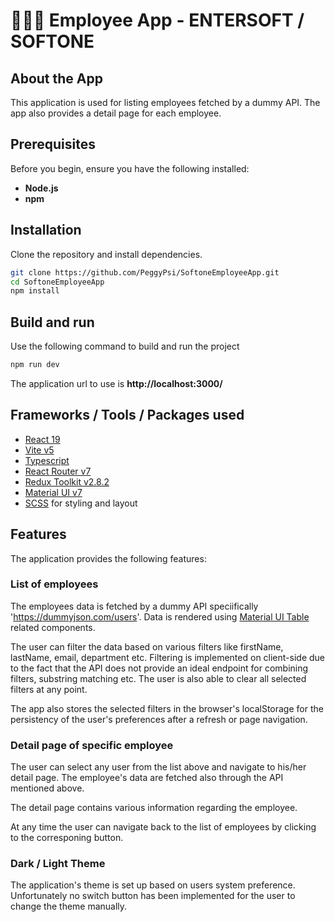 # 🧑‍💻🏢 Employee App - ENTERSOFT / SOFTONE

## About the App
This application is used for listing employees fetched by a dummy API. The app also provides a detail page for each employee. 

## Prerequisites
Before you begin, ensure you have the following installed:

- **Node.js**
- **npm**

## Installation

Clone the repository and install dependencies.

```bash
git clone https://github.com/PeggyPsi/SoftoneEmployeeApp.git
cd SoftoneEmployeeApp
npm install
```

## Build and run

Use the following command to build and run the project

```bash
npm run dev
```

The application url to use is **http://localhost:3000/**

## Frameworks / Tools / Packages used

- [React 19](https://react.dev/blog/2024/12/05/react-19)
- [Vite v5](https://vite.dev/config/)
- [Typescript](https://www.typescriptlang.org/)
- [React Router v7](https://reactrouter.com/home)
- [Redux Toolkit v2.8.2](https://redux-toolkit.js.org/usage/usage-guide)
- [Material UI v7](https://mui.com/material-ui/react-table/)
- [SCSS](https://sass-lang.com/) for styling and layout

## Features

The application provides the following features:

### List of employees 
The employees data is fetched by a dummy API speciifically 'https://dummyjson.com/users'. Data is rendered using [Material UI Table](https://mui.com/material-ui/react-table/) related components.

The user can filter the data based on various filters like firstName, lastName, email, department etc. Filtering is implemented on client-side due to the fact that the API does not provide an ideal endpoint for combining filters, substring matching etc. The user is also able to clear all selected filters at any point. 

The app also stores the selected filters in the browser's localStorage for the persistency of the user's preferences after a refresh or page navigation.

### Detail page of specific employee

The user can select any user from the list above and navigate to his/her detail page. The employee's data are fetched also through the API mentioned above. 

The detail page contains various information regarding the employee.

At any time the user can navigate back to the list of employees by clicking to the corresponing button.

### Dark / Light Theme

The application's theme is set up based on users system preference. Unfortunately no switch button has been implemented for the user to change the theme manually.